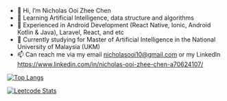 - 👋 Hi, I’m Nicholas Ooi Zhee Chen
- 👀 Learning Artificial Intelligence, data structure and algorithms
- 🌱 Experienced in Android Development (React Native, Ionic, Android Kotlin & Java), Laravel, React, and etc
- 🌱 Currently studying for Master of Artificial Intelligence in the National University of Malaysia (UKM)
- 📫 Can reach me via my email nicholasooi10@gmail.com or my LinkedIn https://www.linkedin.com/in/nicholas-ooi-zhee-chen-a70624107/

[![Top Langs](https://github-readme-stats.vercel.app/api/top-langs/?username=nickyui99)](https://github.com/anuraghazra/github-readme-stats)

[![Leetcode Stats](https://leetcard.jacoblin.cool/Nicholas)](https://leetcode.com/nicholasooi10)

<!---
nickyui99/nickyui99 is a ✨ special ✨ repository because its `README.md` (this file) appears on your GitHub profile.
You can click the Preview link to take a look at your changes.
--->
